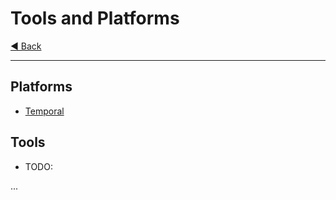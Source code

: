 # Tools and Platforms

[◀ Back](../index.md)

---

## Platforms

- [Temporal](temporal.md)


## Tools

- TODO:

...
